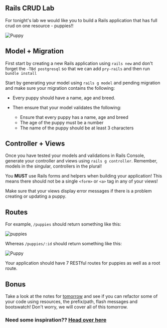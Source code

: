 ## Rails CRUD Lab

For tonight's lab we would like you to build a Rails application that has full crud on one resource - puppies!! 

![Puppy](http://graphicsheat.com/wp-content/uploads/2013/07/tumblr_lo4dgsKxWu1qc7r8vo1_500.jpg)

## Model + Migration

First start by creating a new Rails application using `rails new` and don't forget the `-TBd postgresql` so that we can add `pry-rails` and then run `bundle install`

Start by generating your model using `rails g model` and pending migration and make sure your migration contains the following: 

- Every puppy should have a name, age and breed. 

- Then ensure that your model validates the following:

	- Ensure that every puppy has a name, age and breed  
	- The age of the puppy must be a number
	- The name of the puppy should be at least 3 characters
	
## Controller + Views

Once you have tested your models and validations in Rails Console, generate your controller and views using `rails g controller`. Remember, models in the singular, controllers in the plural!

You **MUST** use Rails forms and helpers when building your application! This means there should not be a single `<form>` or `<a>` tag in any of your views!

Make sure that your views display error messages if there is a problem creating or updating a puppy.

## Routes

For example, `/puppies` should return something like this:

![puppies](http://images4.fanpop.com/image/photos/22000000/Cute-Puppies-puppies-22040946-1280-800.jpg)

Whereas `/puppies/:id` should return something like this:

![Puppy](http://stuffkit.com/wp-content/uploads/2013/02/Cute-Puppy.jpg)

Your application should have 7 RESTful routes for puppies as well as a root route.



## Bonus

Take a look at the notes for [tomorrow](https://github.com/wdi-sf-jan/notes/tree/master/rails_CRUD_refactor) and see if you can refactor some of your code using resources, the prefix/path, flash messages and bootswatch! Don't worry, we will cover all of this tomorrow. 
	
### Need some inspiration?? [Head over here](https://www.google.com/search?site=&tbm=isch&source=hp&biw=1002&bih=739&q=puppy&oq=puppy&gs_l=img.3..0l10.914.1402.0.1526.5.5.0.0.0.0.73.307.5.5.0.msedr...0...1ac.1.62.img..0.5.306.r4EpNHzQFtY#tbm=isch&q=cute+puppy&imgdii=_)
